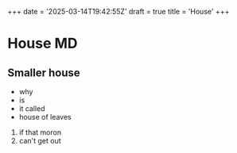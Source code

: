 +++
date = '2025-03-14T19:42:55Z'
draft = true
title = 'House'
+++

# House MD

## Smaller house

- why
- is 
- it called 
- house of leaves

1. if that moron
7. can't get out